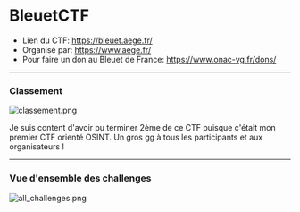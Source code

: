 # BleuetCTF

- Lien du CTF: https://bleuet.aege.fr/
- Organisé par: https://www.aege.fr/
- Pour faire un don au Bleuet de France: https://www.onac-vg.fr/dons/

---
### Classement

![classement.png](../Images/classement.png)

Je suis content d'avoir pu terminer 2ème de ce CTF puisque c'était mon premier CTF orienté OSINT.
Un gros gg à tous les participants et aux organisateurs !

---
### Vue d'ensemble des challenges

![all_challenges.png](../Images/all_challenges.png)


